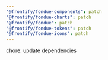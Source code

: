 ```yaml
---
"@frontify/fondue-components": patch
"@frontify/fondue-charts": patch
"@frontify/fondue": patch
"@frontify/fondue-tokens": patch
"@frontify/fondue-icons": patch
---
```


chore: update dependencies
